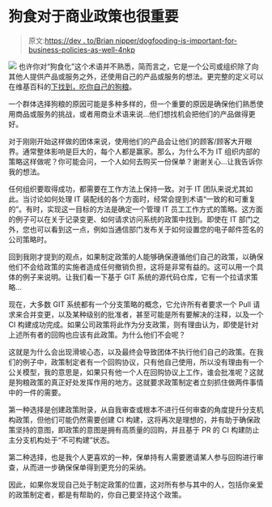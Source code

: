 # 狗食对于商业政策也很重要

> 原文:[https://dev . to/Brian nipper/dogfooding-is-important-for-business-policies-as-well-4nkp](https://dev.to/briannipper/dogfooding-is-important-for-business-policies-as-well-4nkp)

[![](../Images/99365f902e5a5cba41187c1ccab8e156.png)](https://1.bp.blogspot.com/-9myCI3xPtGM/W2NCdg1tMMI/AAAAAAAAHJY/E4kSQxoBd1sDpR9VZYH7XTZLB6rVsZrzQCLcBGAs/s1600/DogDish.jpeg) 
也许你对“狗食化”这个术语并不熟悉，简而言之，它是一个公司或组织除了向其他人提供产品或服务之外，还使用自己的产品或服务的想法。更完整的定义可以在维基百科的[下找到，吃你自己的狗粮](https://en.wikipedia.org/wiki/Eating_your_own_dog_food)。

一个群体选择狗粮的原因可能是多种多样的，但一个重要的原因是确保他们熟悉使用商品或服务的挑战，或者用商业术语来说...他们想找机会把他们的产品做得更好。

对于刚刚开始这样做的团体来说，使用他们的产品会让他们的顾客/顾客大开眼界。通常整体影响是巨大的，每个人都是赢家。那么，为什么不为 IT 组织内部的策略这样做呢？你可能会问，一个人如何去购买一份保单？谢谢关心...让我告诉你我的想法。

任何组织要取得成功，都需要在工作方法上保持一致。对于 IT 团队来说尤其如此。当讨论如何处理 IT 装配线的各个方面时，经常会提到术语“一致的和可重复的”。有时，实现这一目标的方法是确定一个管理 IT 员工工作方式的策略。这方面的例子可以在关于记录变更、如何请求访问系统的政策中找到。即使在 IT 部门之外，您也可以看到这一点，例如当通信部门发布关于如何设置您的电子邮件签名的公司策略时。

回到我刚才提到的观点，如果制定政策的人能够确保遵循他们自己的政策，以确保他们不会给政策的实施者造成任何撤销负担，这将是非常有益的。这可以用一个具体的例子来说明。让我们看一下基于 GIT 系统的源代码仓库，它有一个拉请求策略...

现在，大多数 GIT 系统都有一个分支策略的概念，它允许所有者要求一个 Pull 请求来合并变更，以及某种级别的批准者，甚至可能是所有要解决的注释，以及一个 CI 构建成功完成。如果公司政策将此作为分支政策，则有理由认为，即使是针对上述所有者的回购也应该有此政策。为什么他们不会呢？

这就是为什么会出现滑坡心态，以及最终会导致团体不执行他们自己的政策。在我们的例子中，政策制定者有一个回购协议，只有他自己使用，所以没有理由有一个公关模型，我的意思是，如果只有他一个人在回购协议上工作，谁会批准呢？这就是狗粮政策的真正好处发挥作用的地方。这就要求政策制定者立刻抓住做两件事情中的一件的需要。

第一种选择是创建政策附录，从自我审查或根本不进行任何审查的角度提升分支机构政策，但他们可能仍然需要创建 CI 构建，这将再次是理想的，并有助于确保政策坚持的意图，即政策的意图是拥有高质量的回购，并且基于 PR 的 CI 构建防止主分支机构处于“不可构建”状态。

第二种选择，也是我个人更喜欢的一种，保单持有人需要邀请某人参与回购进行审查，从而进一步确保保单得到更充分的采纳。

因此，如果你发现自己处于制定政策的位置，这对所有参与其中的人，包括你亲爱的政策制定者，都是有帮助的，你自己要坚持这个政策。